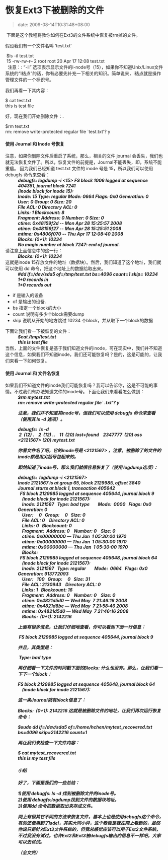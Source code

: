 # 恢复Ext3下被删除的文件
>date: 2009-08-14T10:31:48+08:00


 下面是这个教程将教你如何在Ext3的文件系统中恢复被rm掉的文件。


假设我们有一个文件名叫 ‘test.txt’


 $ls -il test.txt  
 15 -rw-rw-r– 2 root root 20 Apr 17 12:08 test.txt  
 
注意：: “-il” 选项表示显示文件的i-node号（15），如果你不知道Unix/Linux文件系统的“I结点”的话，你有必要先补充一下相关的知识。简单说来，i结点就是操作管理文件的一个标识号。



我们再看一下其内容：


$ cat test.txt  
this is test file  

好，现在我们开始删除文件：.


$rm test.txt  
rm: remove write-protected regular file `test.txt'? y</span></span></div>
 
<h4>使用 Journal 和 Inode 号恢复</h4>
注意，如果你删除文件后重启了系统，那么，相关的文件 journal 会丢失，我们也就无法恢复文件了。所以，恢复文件的前提是，Journal不能丢失，即，系统不能重启。
因为我们已经知道 test.txt 文件的 inode 号是 15，所以我们可以使用 debugfs 命令来查看：
<div style="margin-left: 40px;"><span style="font-weight: bold;"><span style="font-style: italic;">debugfs: logdump -i <15></span></span>
<span style="font-weight: bold;"><span style="font-style: italic;">FS block 1006 logged at sequence 404351, journal block 7241</span></span><br style="font-style: italic;" /><span style="font-weight: bold;"><span style="font-style: italic;">(inode block for inode 15):</span></span><br style="font-style: italic;" /><span style="font-weight: bold;"><span style="font-style: italic;">Inode: 15 Type: regular Mode: 0664 Flags: 0x0 Generation: 0</span></span><br style="font-style: italic;" /><span style="font-weight: bold;"><span style="font-style: italic;">User: 0 Group: 0 Size: 20</span></span><br style="font-style: italic;" /><span style="font-weight: bold;"><span style="font-style: italic;">File ACL: 0 Directory ACL: 0</span></span><br style="font-style: italic;" /><span style="font-weight: bold;"><span style="font-style: italic;">Links: 1 Blockcount: 8</span></span><br style="font-style: italic;" /><span style="font-weight: bold;"><span style="font-style: italic;">Fragment: Address: 0 Number: 0 Size: 0</span></span><br style="font-style: italic;" /><span style="font-weight: bold;"><span style="font-style: italic;">ctime: 0x48159f2d -- Mon Apr 28 15:25:57 2008</span></span><br style="font-style: italic;" /><span style="font-weight: bold;"><span style="font-style: italic;">atime: 0x48159f27 -- Mon Apr 28 15:25:51 2008</span></span><br style="font-style: italic;" /><span style="font-weight: bold;"><span style="font-style: italic;">mtime: 0x4806f070 -- Thu Apr 17 12:08:40 2008</span></span><br style="font-style: italic;" /><span style="font-weight: bold;"><span style="font-style: italic;">Blocks: (0+1): 10234</span></span><br style="font-style: italic;" /><span style="font-weight: bold;"><span style="font-style: italic;">No magic number at block 7247: end of journal.</span></span><br style="font-style: italic;" /></div>
<span style="font-weight: bold;">
</span>请注意上面信息中的这一行：
<div style="margin-left: 40px;"><span style="font-weight: bold;"><span style="font-style: italic;">Blocks: (0+1): 10234</span></span></div>
这就是inode 15存放文件的地址（数据块）。然后，我们知道了这个地址，我们就可以使用 dd 命令，把这个地址上的数据给取出来。
<div style="margin-left: 40px;"><span style="font-weight: bold;"><span style="font-style: italic;">#dd if=/dev/sda5 of=/tmp/test.txt bs=4096 count=1 skip= 10234</span></span><br style="font-style: italic;" /><span style="font-weight: bold;"><span style="font-style: italic;">1+0 records in</span></span><br style="font-style: italic;" /><span style="font-weight: bold;"><span style="font-style: italic;">1+0 records out</span></span><br style="font-style: italic;" /></div>
<ul>
<li>if 是输入的设备</li>
<li>of 是输出的设备.</li>
<li>bs 指定一个block的大小</li>
<li>count 说明有多少个block需要dump</li>
<li>skip 说明从开始的地方跳过 10234 个block，并从取下一个block的数据</li>
</ul>
下面让我们看一下被恢复的文件：
<div style="margin-left: 40px;"><span style="font-weight: bold;"><span style="font-style: italic;">$cat /tmp/test.txt </span></span><br style="font-style: italic;" /><span style="font-weight: bold;"><span style="font-style: italic;">this is test file</span></span><br style="font-style: italic;" /></div>
<span style="font-weight: bold;">
</span>当然，上面的文件恢复是基于我们知道文件的inode，可在现实中，我们并不知道这个信息，如果我们不知道inode，我们还可能恢复吗？是的，这是可能的，让我们来看一下如何恢复。
<h4>使用 Journal 和 文件名恢复</h4>
如果我们不知道文件的inode我们可能恢复吗？我可以告诉你，这是不可能的事情。不过我们有办法知道文件的inode号。下面让我们来看看怎么做到：
<div style="margin-left: 40px;"><span style="font-weight: bold; font-style: italic;">$rm mytest.txt</span><br style="font-weight: bold; font-style: italic;" /><span style="font-weight: bold; font-style: italic;">rm: remove write-protected regular file` .txt’? y  

注意，我们并不知道其inode号，但我们可以使用 debugfs 命令来查看（使用其 ls -d 选项）。


debugfs:  ls -d  
 2  (12) .    2  (12) ..    11  (20) lost+found    2347777  (20) oss  
<2121567> (20) mytest.txt  

你看文件名了吧，它的inode号是 <2121567> ，注意，被删除了的文件的inode都是用尖括号包起来的。


即然知道了inode号，那么我们就很容易恢复了（使用 logdump选项）：


debugfs:  logdump -i <2121567>  
Inode 2121567 is at group 65, block 2129985, offset 3840  
Journal starts at block 1, transaction 405642  
  FS block 2129985 logged at sequence 405644, journal block 9  
    (inode block for inode 2121567):  
    Inode: 2121567   Type: bad type        Mode:  0000   Flags: 0x0   Generation: 0  
    User:     0   Group:     0   Size: 0  
    File ACL: 0    Directory ACL: 0  
    Links: 0   Blockcount: 0  
    Fragment:  Address: 0    Number: 0    Size: 0  
    ctime: 0x00000000 — Thu Jan  1 05:30:00 1970  
    atime: 0x00000000 — Thu Jan  1 05:30:00 1970  
    mtime: 0x00000000 — Thu Jan  1 05:30:00 1970  
    Blocks:  
  FS block 2129985 logged at sequence 405648, journal block 64  
    (inode block for inode 2121567):  
    Inode: 2121567   Type: regular        Mode:  0664   Flags: 0x0   Generation: 913772093  
    User:   100   Group:     0   Size: 31  
    File ACL: 2130943    Directory ACL: 0  
    Links: 1   Blockcount: 16  
    Fragment:  Address: 0    Number: 0    Size: 0  
    ctime: 0x4821d5d0 — Wed May  7 21:46:16 2008  
    atime: 0x4821d8be — Wed May  7 21:58:46 2008  
    mtime: 0x4821d5d0 — Wed May  7 21:46:16 2008  
    Blocks:  (0+1): 2142216  

上面有很多信息，让我们仔细地查看，你可以看到下面一行信息：


 FS block 2129985 logged at sequence 405644, journal block 9  

并且，其类型是：


 Type: bad type   

再仔细看一下文件的时间戳下面的Blocks: 什么也没有。那么，让我们看一下下一个block：


FS block 2129985 logged at sequence 405648, journal block 64  
    (inode block for inode 2121567):  

这一条Journal就有block信息了：


Blocks:  (0+1): 2142216
这就是被删除文件的地址，让我们再次运行恢复命令：


$sudo dd if=/dev/sda5 of=/home/hchen/mytest\_recovered.txt bs=4096 skip=2142216 count=1  

再让我们来检查一下文件内容：


$ cat mytest\_recovered.txt  
this is my test file   

#### 小结


好了，下面是我们的一些总结：  

1)使用 debugfs: ls -d 找到被删除文件的inode号。  
2)使用 debugfs:logdump找到文件的数据块地址。  
3)使用dd 命令把数据取出来存成文件。


网上有很其它不同的方法来恢复文件，基本上也是使用debugfs这个命令，有的还使用到了lsdel，其实大同小异，这个教程是我在网上看到的，虽然他说只是针对Ext3文件系统的，但我总感觉应该可以用于Ext2文件系统，不过我没有试过。也许Ext2和Ext3被debugfs输出的信息不一样吧。大家可以去试试。


（全文完）


